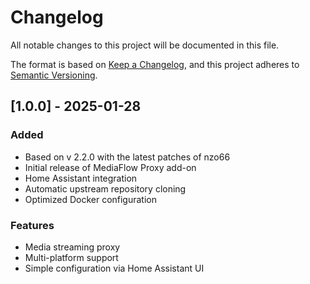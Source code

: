# Changelog

All notable changes to this project will be documented in this file.

The format is based on [Keep a Changelog](https://keepachangelog.com/en/1.0.0/),
and this project adheres to [Semantic Versioning](https://semver.org/spec/v2.0.0.html).

## [1.0.0] - 2025-01-28

### Added
- Based on v 2.2.0 with the latest patches of nzo66
- Initial release of MediaFlow Proxy add-on
- Home Assistant integration
- Automatic upstream repository cloning
- Optimized Docker configuration

### Features
- Media streaming proxy
- Multi-platform support
- Simple configuration via Home Assistant UI
